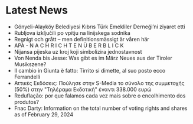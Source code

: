 # Latest News
-  Gönyeli-Alayköy Belediyesi Kıbrıs Türk Emekliler Derneği’ni ziyaret etti
-  Rubljova izključili po vpitju na linijskega sodnika
-  Regnigt och grått – men definitionsmässigt är våren här
-  APA - N A C H R I C H T E N Ü B E R B L I C K
-  Nijansa pijeska uz kroj koji simbolizira jednostavnost
-  Von Nenda bis Jesse: Was gibt es im März Neues aus der Tiroler Musikszene?
-  Il cambio in Giunta è fatto: Tirrito si dimette, al suo posto ecco Ferrandelli
-  Αττικές Εκδόσεις: Πούλησε στην S-Media το σύνολο της συμμετοχής (50%) στην "Τηλέραμα Εκδοτική" έναντι 338.000 ευρώ
-  Reduflação: por que falamos cada vez mais sobre o encolhimento dos produtos?
-  Fnac Darty: Information on the total number of voting rights and shares as of February 29, 2024
